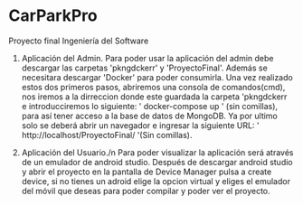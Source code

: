 # CarParkPro
Proyecto final Ingeniería del Software

  1. Aplicación del Admin.
  Para poder usar la aplicación del admin debe descargar las carpetas 'pkngdckerr' y 'ProyectoFinal'. Además se necesitara descargar 'Docker' para poder consumirla.
  Una vez realizado estos dos primeros pasos, abriremos una consola de comandos(cmd), nos iremos a la dirreccion donde este guardada la carpeta 'pkngdckerr 
  e introducciremos lo siguiente: ' docker-compose up ' (sin comillas), para así tener acceso a la base de datos de MongoDB.
  Ya por ultimo solo se deberá abrir un navegador e ingresar la siguiente URL: ' http://localhost/ProyectoFinal/ '(Sin comillas).
  
  2. Aplicación del Usuario./n
  Para poder visualizar la aplicación será através de un emulador de android studio. 
  Después de descargar android studio y abrir el proyecto en la pantalla de Device Manager pulsa a create device, si no tienes un adroid elige la opcion virtual y eliges el emulador 
  del móvil que deseas para poder compilar y poder ver el proyecto.
  
